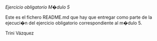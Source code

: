 *Ejercicio obligatorio M�dulo 5*

Este es el fichero README.md que hay que entregar como parte de la ejecuci�n del ejercicio obligatorio correspondiente al m�dulo 5.


Trini Vázquez
